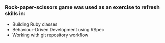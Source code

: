 ### Rock-paper-scissors game was used as an exercise to refresh skills in:
  - Building Ruby classes
  - Behaviour-Driven Development using RSpec
  - Working with git repository workflow
